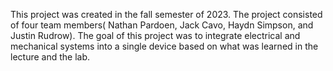 This project was created in the fall semester of 2023. The project consisted of four team members( Nathan Pardoen, Jack Cavo, Haydn Simpson, and Justin Rudrow). The goal of this project was to integrate electrical and mechanical systems into a single device based on what was learned in the lecture and the lab.

